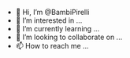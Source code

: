 - 👋 Hi, I’m @BambiPirelli
- 👀 I’m interested in ...
- 🌱 I’m currently learning ...
- 💞️ I’m looking to collaborate on ...
- 📫 How to reach me ...

<!---
BambiPirelli/BambiPirelli is a ✨ special ✨ repository because its `README.md` (this file) appears on your GitHub profile.
You can click the Preview link to take a look at your changes.
--->
